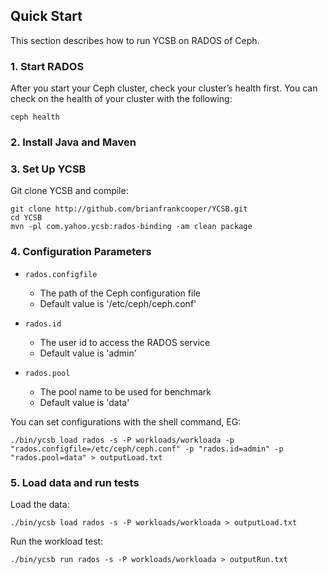 <!--
Copyright (c) 2016 YCSB contributors. All rights reserved.

Licensed under the Apache License, Version 2.0 (the "License"); you
may not use this file except in compliance with the License. You
may obtain a copy of the License at

http://www.apache.org/licenses/LICENSE-2.0

Unless required by applicable law or agreed to in writing, software
distributed under the License is distributed on an "AS IS" BASIS,
WITHOUT WARRANTIES OR CONDITIONS OF ANY KIND, either express or
implied. See the License for the specific language governing
permissions and limitations under the License. See accompanying
LICENSE file.
-->

## Quick Start

This section describes how to run YCSB on RADOS of Ceph.

### 1. Start RADOS

After you start your Ceph cluster, check your cluster’s health first. You can check on the health of your cluster with the following:

    ceph health

### 2. Install Java and Maven

### 3. Set Up YCSB

Git clone YCSB and compile:

    git clone http://github.com/brianfrankcooper/YCSB.git
    cd YCSB
    mvn -pl com.yahoo.ycsb:rados-binding -am clean package

### 4. Configuration Parameters

- `rados.configfile`
  - The path of the Ceph configuration file
  - Default value is '/etc/ceph/ceph.conf'

- `rados.id`
  - The user id to access the RADOS service
  - Default value is 'admin'

- `rados.pool`
  - The pool name to be used for benchmark
  - Default value is 'data'

You can set configurations with the shell command, EG:

    ./bin/ycsb load rados -s -P workloads/workloada -p "rados.configfile=/etc/ceph/ceph.conf" -p "rados.id=admin" -p "rados.pool=data" > outputLoad.txt

### 5. Load data and run tests

Load the data:

    ./bin/ycsb load rados -s -P workloads/workloada > outputLoad.txt

Run the workload test:

    ./bin/ycsb run rados -s -P workloads/workloada > outputRun.txt
